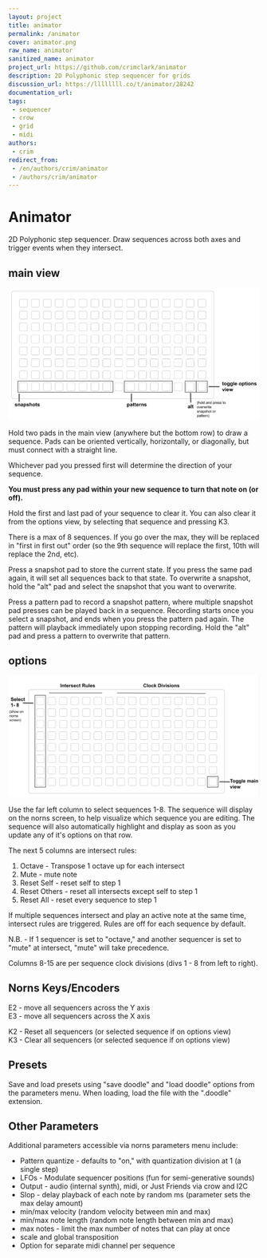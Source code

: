 ```yaml
---
layout: project
title: animator
permalink: /animator
cover: animator.png
raw_name: animator
sanitized_name: animator
project_url: https://github.com/crimclark/animator
description: 2D Polyphonic step sequencer for grids
discussion_url: https://llllllll.co/t/animator/28242
documentation_url: 
tags:
 - sequencer
 - crow
 - grid
 - midi
authors:
 - crim
redirect_from:
 - /en/authors/crim/animator
 - /authors/crim/animator
---
```

# Animator

2D Polyphonic step sequencer. Draw sequences across both axes and trigger events when they intersect.

## main view

![](https://raw.githubusercontent.com/crimclark/animator/HEAD/assets/main.png)

Hold two pads in the main view (anywhere but the bottom row) to draw a sequence. Pads can be oriented vertically, horizontally, or diagonally, but must connect with a straight line.

Whichever pad you pressed first will determine the direction of your sequence. 

**You must press any pad within your new sequence to turn that note on (or off).** 

Hold the first and last pad of your sequence to clear it. You can also clear it from the options view, by selecting that sequence and pressing K3.

There is a max of 8 sequences. If you go over the max, they will be replaced in "first in first out" order  (so the 9th sequence will replace the first, 10th will replace the 2nd, etc).

Press a snapshot pad to store the current state. If you press the same pad again, it will set all sequences back to that state. To overwrite a snapshot, hold the "alt" pad and select the snapshot that you want to overwrite.   

Press a pattern pad to record a snapshot pattern, where multiple snapshot pad presses can be played back in a sequence. Recording starts once you select a snapshot, and ends when you press the pattern pad again. The pattern will playback immediately upon stopping recording. Hold the "alt" pad and press a pattern to overwrite that pattern.

## options

![](https://raw.githubusercontent.com/crimclark/animator/HEAD/assets/options.png)

Use the far left column to select sequences 1-8. The sequence will display on the norns screen, to help visualize which sequence you are editing. The sequence will also automatically highlight and display as soon as you update any of it's options on that row.

The next 5 columns are intersect rules:

1. Octave - Transpose 1 octave up for each intersect
2. Mute - mute note
3. Reset Self - reset self to step 1
4. Reset Others - reset all intersects except self to step 1
5. Reset All - reset every sequence to step 1

If multiple sequences intersect and play an active note at the same time, intersect rules are triggered. Rules are off for each sequence by default.

N.B. - If 1 sequencer is set to "octave," and another sequencer is set to "mute" at intersect, "mute" will take precedence.

Columns 8-15 are per sequence clock divisions (divs 1 - 8 from left to right). 

## Norns Keys/Encoders

E2 - move all sequencers across the Y axis  
E3 - move all sequencers across the X axis

K2 - Reset all sequencers (or selected sequence if on options view)  
K3 - Clear all sequencers (or selected sequence if on options view)

## Presets
Save and load presets using "save doodle" and "load doodle" options from the parameters menu. When loading, load the file with the ".doodle" extension.

## Other Parameters

Additional parameters accessible via norns parameters menu include:

* Pattern quantize - defaults to "on," with quantization division at 1 (a single step)
* LFOs - Modulate sequencer positions (fun for semi-generative sounds)
* Output - audio (internal synth), midi, or Just Friends via crow and I2C
* Slop - delay playback of each note by random ms (parameter sets the max delay amount)
* min/max velocity (random velocity between min and max) 
* min/max note length (random note length between min and max)
* max notes - limit the max number of notes that can play at once
* scale and global transposition
* Option for separate midi channel per sequence


